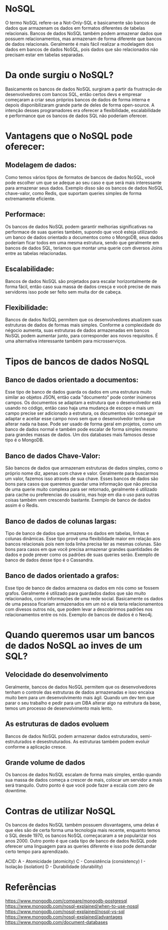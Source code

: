 # NoSQL

O termo NoSQL refere-se a Not-Only-SQL e basicamente são bancos de dados que armazenam os dados em formatos diferentes de tabelas relacionais. Bancos de dados NoSQL também podem armazenar dados que possuem relacionamentos, mas armazenam de forma diferente que bancos de dados relacionais. Geralmente é mais fácil realizar a modelagem dos dados em bancos de dados NoSQL, pois dados que são relacionados não precisam estar em tabelas separadas.

# Da onde surgiu o NoSQL?

Basicamente os bancos de dados NoSQL surgiram a partir da frustração de desenvolvedores com bancos SQL, então certos devs e empresar começaram a criar seus próprios bancos de dados de forma interna e depois disponibilizaram grande parte de deles de forma open-source. A intenção desses programadores era oferecer a flexibilidade, escalabilidade e performance que os bancos de dados SQL não poderiam oferecer.

# Vantagens que o NoSQL pode oferecer:

## Modelagem de dados:
Como temos vários tipos de formatos de bancos de dados NoSQL, você pode escolher um que se adeque ao seu caso e que será mais interessante para armazenar seus dados. Exemplo disso são os bancos de dados NoSQL chave-valor, como Redis, que suportam queries simples de forma extremamente eficiente.

## Performace:
Os bancos de dados NoSQL podem garantir melhorias significativas na performace de suas queries também, supondo que você esteja utilizando um banco de dados orientado a documentos como o MongoDB, seus dados poderiam ficar todos em uma mesma estrutura, sendo que geralmente em bancos de dados SQL, teriamos que montar uma querie com diversos Joins entre as tabelas relacionadas.

## Escalabilidade:
Bancos de dados NoSQL são projetados para escalar horizontalmente de forma fácil, então caso sua massa de dados cresça e você precise de mais servidores isso pode ser feito sem muita dor de cabeça.

## Flexibilidade:
Bancos de dados NoSQL permitem que os desenvolvedores atualizem suas estruturas de dados de formas mais simples. Conforme a complexidade do négocio aumenta, suas estruturas de dados armazenadas em bancos NoSQL podem aumentar junto, para corresponder aos novos requisitos. É uma alternativa interessante também para microsserviços.

# Tipos de bancos de dados NoSQL

## Banco de dados orientado a documentos:
Esse tipo de banco de dados guarda os dados em uma estrutura muito similar ao objetos JSON, então cada "documento" pode conter inúmeros campos. Os documentos se adaptam a estrutura que o desenvolvedor está usando no código, então caso haja uma mudança de escopo e mais um campo precise ser adicionado a estrutura, os documentos vão conseguir se adaptar e aceitar esse campo novo sem que o desenvolvedor tenha que alterar nada na base. Pode ser usado de forma geral em projetos, como um banco de dados normal e também pode escalar de forma simples mesmo para grandes massas de dados. Um dos databases mais famosos desse tipo é o MongoDB.

## Banco de dados Chave-Valor:
São bancos de dados que armazenam estruturas de dados simples, como o próprio nome diz, apenas com chave e valor. Geralmente para buscarmos um valor, fazemos isso através de sua chave.
Esses bancos de dados são bons para casos que queremos guardar uma informação que não precisa de uma querie muito complexa para ser retornado, geralmente é utilizado para cache ou preferencias do usuário, mas hoje em dia o uso para outras coisas também vem crescendo bastante. Exemplo de banco de dados assim é o Redis.

## Banco de dados de colunas largas:
Tipo de banco de dados que armazena os dados em tabelas, linhas e colunas dinâmicas. Esse tipo provê uma flexibilidade maior em relação aos bancos relacionais pois nem toda linha precisa ter as mesmas colunas. São bons para casos em que você precisa armazenar grandes quantidades de dados e pode prever como os padrões de suas queries serão. Exemplo de banco de dados desse tipo é o Cassandra.

## Banco de dados orientado a grafos:
Esse tipo de banco de dados armazena os dados em nós como se fossem grafos. Geralmente é utilizado para guardados dados que são muito relacionados, como informações de uma rede social.
Basicamente os dados de uma pessoa ficariam armazenados em um nó e ela teria relacionamentos com divesos outros nós, que podem levar a descobrirmos padrões nos relacionamentos entre os nós. Exemplo de bancos de dados é o Neo4j.

# Quando queremos usar um bancos de dados NoSQL ao inves de um SQL?

## Velocidade do desenvolvimento
Geralmente, bancos de dados NoSQL permitem que os desenvolvedores tenham o controle das estruturas de dados armazenadas e isso encaixa muito bem para um desenvolvimento mais ágil. Quando um dev tem que parar o seu trabalho e pedir para um DBA alterar algo na estrutura da base, temos um processo de desenvolvimento mais lento.

## As estruturas de dados evoluem
Bancos de dados NoSQL podem armazenar dados estruturados, semi-estruturados e desestruturados. As estruturas também podem evoluir conforme a aplicação cresce.

## Grande volume de dados
Os bancos de dados NoSQL escalam de forma mais simples, então quando sua massa de dados começa a crescer de mais, colocar um servidor a mais será tranquilo. Outro ponto é que você pode fazer a escala com zero de downtime.

# Contras de utilizar NoSQL
Os bancos de dados NoSQL também possuem disvantagens, uma delas é que eles são de certa forma uma tecnologia mais recente, enquanto temos o SQL desde 1970, os bancos NoSQL começacaram a se popularizar nos anos 2000. Outro ponto é que cada tipo de banco de dados NoSQL pode oferecer uma linguagem para as queries diferente e isso pode demandar certo tempo para aprendizado.

ACID:
A - Atomicidade (atomicity)
C - Consistência (consistency)
I - Isolação (isolation)
D - Durabilidade (durability)

# Referências

https://www.mongodb.com/compare/mongodb-postgresql
https://www.mongodb.com/nosql-explained/when-to-use-nosql
https://www.mongodb.com/nosql-explained/nosql-vs-sql
https://www.mongodb.com/nosql-explained/advantages
https://www.mongodb.com/document-databases
